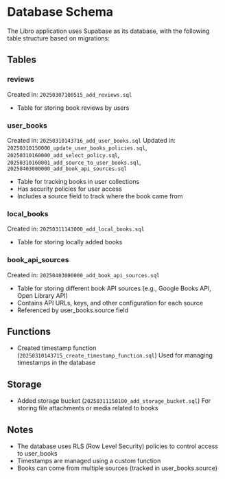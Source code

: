 # Database Schema

The Libro application uses Supabase as its database, with the following table structure based on migrations:

## Tables

### reviews
Created in: `20250307100515_add_reviews.sql`
- Table for storing book reviews by users

### user_books
Created in: `20250310143716_add_user_books.sql`
Updated in: `20250310150000_update_user_books_policies.sql`, `20250310160000_add_select_policy.sql`, `20250310160001_add_source_to_user_books.sql`, `20250403000000_add_book_api_sources.sql`
- Table for tracking books in user collections
- Has security policies for user access
- Includes a source field to track where the book came from

### local_books
Created in: `20250311143000_add_local_books.sql`
- Table for storing locally added books

### book_api_sources
Created in: `20250403000000_add_book_api_sources.sql`
- Table for storing different book API sources (e.g., Google Books API, Open Library API)
- Contains API URLs, keys, and other configuration for each source
- Referenced by user_books.source field

## Functions

- Created timestamp function (`20250310143715_create_timestamp_function.sql`)
  Used for managing timestamps in the database

## Storage

- Added storage bucket (`20250311150100_add_storage_bucket.sql`)
  For storing file attachments or media related to books

## Notes

- The database uses RLS (Row Level Security) policies to control access to user_books
- Timestamps are managed using a custom function
- Books can come from multiple sources (tracked in user_books.source)
